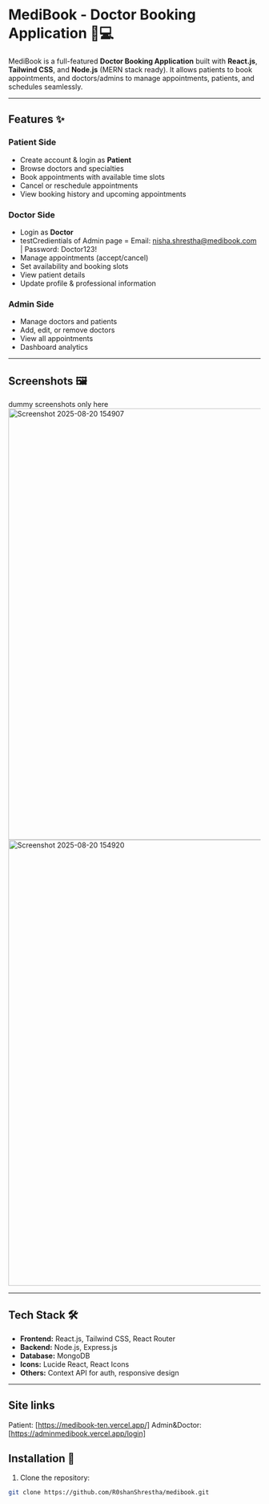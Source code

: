 # MediBook - Doctor Booking Application 🏥💻

MediBook is a full-featured **Doctor Booking Application** built with **React.js**, **Tailwind CSS**, and **Node.js** (MERN stack ready). It allows patients to book appointments, and doctors/admins to manage appointments, patients, and schedules seamlessly.

---

## Features ✨

### Patient Side
- Create account & login as **Patient**
- Browse doctors and specialties
- Book appointments with available time slots
- Cancel or reschedule appointments
- View booking history and upcoming appointments

### Doctor Side
- Login as **Doctor** 
- testCredientials of Admin page = Email: nisha.shrestha@medibook.com | Password: Doctor123! 
- Manage appointments (accept/cancel)
- Set availability and booking slots
- View patient details
- Update profile & professional information

### Admin Side
- Manage doctors and patients
- Add, edit, or remove doctors
- View all appointments
- Dashboard analytics

---

## Screenshots 🖼️

dummy screenshots only here
<img width="1637" height="860" alt="Screenshot 2025-08-20 154907" src="https://github.com/user-attachments/assets/bc683367-e0c9-431a-9d7f-138010e88b06" />
<img width="1620" height="889" alt="Screenshot 2025-08-20 154920" src="https://github.com/user-attachments/assets/a9fdecde-5874-45bf-945b-a799d9d1b949" />



---

## Tech Stack 🛠️

- **Frontend:** React.js, Tailwind CSS, React Router
- **Backend:** Node.js, Express.js
- **Database:** MongoDB 
- **Icons:** Lucide React, React Icons
- **Others:** Context API for auth, responsive design

---

## Site links
Patient: [https://medibook-ten.vercel.app/]
Admin&Doctor: [https://adminmedibook.vercel.app/login]

## Installation 🚀

1. Clone the repository:
```bash
git clone https://github.com/R0shanShrestha/medibook.git

